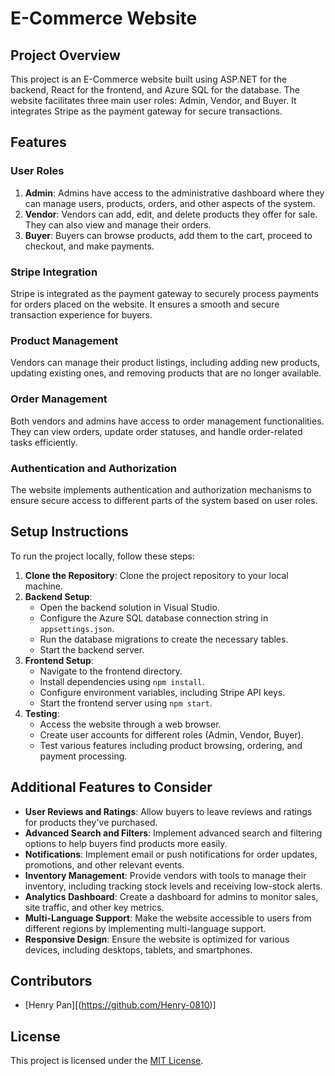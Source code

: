 # E-Commerce Website

## Project Overview
This project is an E-Commerce website built using ASP.NET for the backend, React for the frontend, and Azure SQL for the database. The website facilitates three main user roles: Admin, Vendor, and Buyer. It integrates Stripe as the payment gateway for secure transactions.

## Features

### User Roles
1. **Admin**: Admins have access to the administrative dashboard where they can manage users, products, orders, and other aspects of the system.
2. **Vendor**: Vendors can add, edit, and delete products they offer for sale. They can also view and manage their orders.
3. **Buyer**: Buyers can browse products, add them to the cart, proceed to checkout, and make payments.

### Stripe Integration
Stripe is integrated as the payment gateway to securely process payments for orders placed on the website. It ensures a smooth and secure transaction experience for buyers.

### Product Management
Vendors can manage their product listings, including adding new products, updating existing ones, and removing products that are no longer available.

### Order Management
Both vendors and admins have access to order management functionalities. They can view orders, update order statuses, and handle order-related tasks efficiently.

### Authentication and Authorization
The website implements authentication and authorization mechanisms to ensure secure access to different parts of the system based on user roles.

## Setup Instructions
To run the project locally, follow these steps:

1. **Clone the Repository**: Clone the project repository to your local machine.
2. **Backend Setup**:
   - Open the backend solution in Visual Studio.
   - Configure the Azure SQL database connection string in `appsettings.json`.
   - Run the database migrations to create the necessary tables.
   - Start the backend server.
3. **Frontend Setup**:
   - Navigate to the frontend directory.
   - Install dependencies using `npm install`.
   - Configure environment variables, including Stripe API keys.
   - Start the frontend server using `npm start`.
4. **Testing**:
   - Access the website through a web browser.
   - Create user accounts for different roles (Admin, Vendor, Buyer).
   - Test various features including product browsing, ordering, and payment processing.

## Additional Features to Consider
- **User Reviews and Ratings**: Allow buyers to leave reviews and ratings for products they've purchased.
- **Advanced Search and Filters**: Implement advanced search and filtering options to help buyers find products more easily.
- **Notifications**: Implement email or push notifications for order updates, promotions, and other relevant events.
- **Inventory Management**: Provide vendors with tools to manage their inventory, including tracking stock levels and receiving low-stock alerts.
- **Analytics Dashboard**: Create a dashboard for admins to monitor sales, site traffic, and other key metrics.
- **Multi-Language Support**: Make the website accessible to users from different regions by implementing multi-language support.
- **Responsive Design**: Ensure the website is optimized for various devices, including desktops, tablets, and smartphones.

## Contributors
- [Henry Pan][(https://github.com/Henry-0810)]

## License
This project is licensed under the [MIT License](LICENSE).
